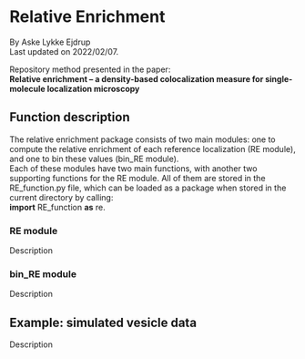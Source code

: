 # Relative Enrichment
By Aske Lykke Ejdrup
<br>
Last updated on 2022/02/07.

Repository method presented in the paper:
<br>
**Relative enrichment – a density-based colocalization measure for single-molecule localization microscopy**

## Function description
The relative enrichment package consists of two main modules: one to compute the relative enrichment of each reference localization (RE module), and one to bin these values (bin_RE module).
<br>
Each of these modules have two main functions, with another two supporting functions for the RE module. All of them are stored in the RE_function.py file, which can be loaded as a package when stored in the current directory by calling:
<br>
**import** RE_function **as** re.

### RE module
Description

### bin_RE module
Description

## Example: simulated vesicle data
Description 